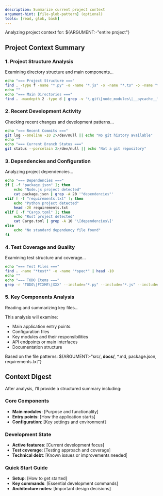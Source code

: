 ```yaml
---
description: Summarize current project context
argument-hint: [file-glob-pattern] (optional)
tools: [read, glob, bash]
---
```


Analyzing project context for: ${ARGUMENT:-"entire project"}

## Project Context Summary

### 1. Project Structure Analysis
Examining directory structure and main components...

```bash
echo "=== Project Structure ==="
find . -type f -name "*.py" -o -name "*.js" -o -name "*.ts" -o -name "*.md" | head -20
echo ""
echo "=== Main Directories ==="
find . -maxdepth 2 -type d | grep -v "\.git\|node_modules\|__pycache__" | sort
```

### 2. Recent Development Activity
Checking recent changes and development patterns...

```bash
echo "=== Recent Commits ==="
git log --oneline -10 2>/dev/null || echo "No git history available"
echo ""
echo "=== Current Branch Status ==="
git status --porcelain 2>/dev/null || echo "Not a git repository"
```

### 3. Dependencies and Configuration
Analyzing project dependencies...

```bash
echo "=== Dependencies ==="
if [ -f "package.json" ]; then
    echo "Node.js project detected"
    cat package.json | grep -A 20 '"dependencies"'
elif [ -f "requirements.txt" ]; then
    echo "Python project detected"
    head -20 requirements.txt
elif [ -f "Cargo.toml" ]; then
    echo "Rust project detected"
    cat Cargo.toml | grep -A 10 '\[dependencies\]'
else
    echo "No standard dependency file found"
fi
```

### 4. Test Coverage and Quality
Examining test structure and coverage...

```bash
echo "=== Test Files ==="
find . -name "*test*" -o -name "*spec*" | head -10
echo ""
echo "=== TODO Items ==="
grep -r "TODO\|FIXME\|XXX" --include="*.py" --include="*.js" --include="*.ts" --include="*.md" . 2>/dev/null | head -10
```

### 5. Key Components Analysis
Reading and summarizing key files...

This analysis will examine:
- Main application entry points
- Configuration files
- Key modules and their responsibilities
- API endpoints or main interfaces
- Documentation structure

Based on the file patterns: ${ARGUMENT:-"src/**, docs/**, *.md, package.json, requirements.txt"}

## Context Digest
After analysis, I'll provide a structured summary including:

### Core Components
- **Main modules**: [Purpose and functionality]
- **Entry points**: [How the application starts]
- **Configuration**: [Key settings and environment]

### Development State  
- **Active features**: [Current development focus]
- **Test coverage**: [Testing approach and coverage]
- **Technical debt**: [Known issues or improvements needed]

### Quick Start Guide
- **Setup**: [How to get started]
- **Key commands**: [Essential development commands]
- **Architecture notes**: [Important design decisions]